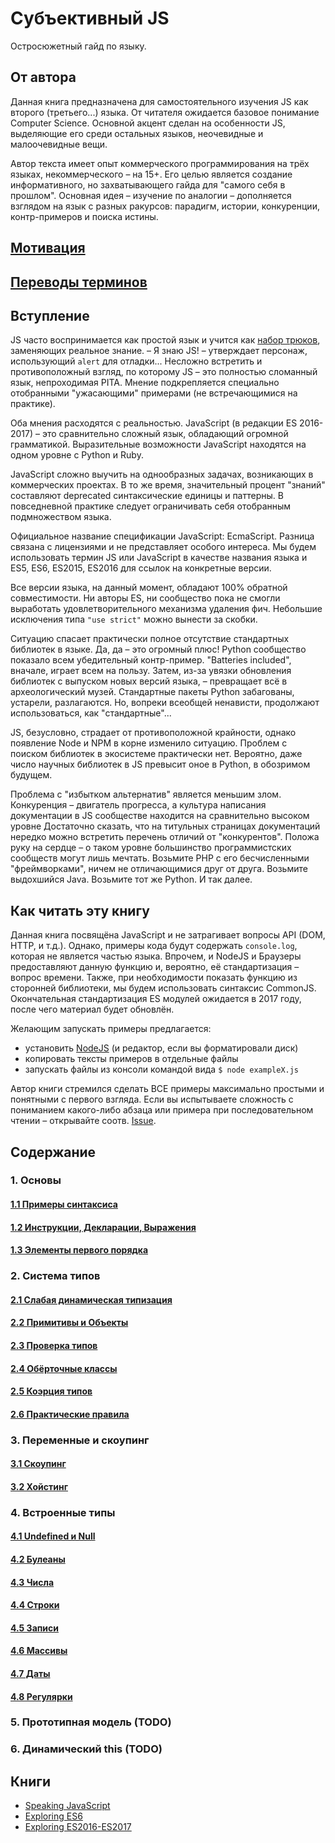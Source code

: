 # Субъективный JS

Остросюжетный гайд по языку.

## От автора

Данная книга предназначена для самостоятельного изучения JS как второго (третьего...) языка.
От читателя ожидается базовое понимание Computer Science. Основной акцент сделан на особенности JS,
выделяющие его среди остальных языков, неочевидные и малоочевидные вещи.

Автор текста имеет опыт коммерческого программирования на трёх языках, некоммерческого – на 15+.
Его целью является создание информативного, но захватывающего гайда для "самого себя в прошлом".
Основная идея – изучение по аналогии – дополняется взглядом на язык с разных ракурсов:
парадигм, истории, конкуренции, контр-примеров и поиска истины.

## [Мотивация](./content/0.1.motivation.md)

## [Переводы терминов](./content/0.2.translations.md)

## Вступление

JS часто воспринимается как простой язык и учится как [набор трюков](https://github.com/loverajoel/jstips),
заменяющих реальное знание. – Я знаю JS! – утверждает персонаж, использующий `alert` для отладки...
Несложно встретить и противоположный взгляд, по которому JS – это полностью
сломанный язык, непроходимая PITA. Мнение подкрепляется специально отобранными "ужасающими" примерами
(не встречающимися на практике).

Оба мнения расходятся с реальностью. JavaScript (в редакции ES 2016-2017) – это сравнительно
сложный язык, обладающий огромной грамматикой. Выразительные возможности JavaScript находятся на одном уровне с Python и Ruby.

JavaScript сложно выучить на однообразных задачах, возникающих в коммерческих проектах.
В то же время, значительный процент "знаний" составляют deprecated синтаксические единицы и паттерны.
В повседневной практике следует ограничивать себя отобранным подмножеством языка.

Официальное название спецификации JavaScript: EcmaScript. Разница связана с лицензиями и не представляет
особого интереса. Мы будем использовать термин JS или JavaScript в качестве названия языка и
ES5, ES6, ES2015, ES2016 для ссылок на конкретные версии.

Все версии языка, на данный момент, обладают 100% обратной совместимости.
Ни авторы ES, ни сообщество пока не смогли выработать удовлетворительного механизма удаления фич.
Небольшие исключения типа `"use strict"` можно вынести за скобки.

Ситуацию спасает практически полное отсутствие стандартных библиотек в языке. Да, да – это огромный плюс!
Python сообщество показало всем убедительный контр-пример. "Batteries included", вначале, играет всем на пользу.
Затем, из-за увязки обновления библиотек с выпуском новых версий языка, – превращает всё в археологический музей.
Стандартные пакеты Python забагованы, устарели, разлагаются. Но, вопреки всеобщей ненависти, продолжают использоваться, как "стандартные"...

JS, безусловно, страдает от противоположной крайности, однако появление Node и NPM в корне изменило ситуацию.
Проблем с поиском библиотек в экосистеме практически нет. Вероятно, даже число научных библиотек в JS превысит оное в Python,
в обозримом будущем.

Проблема с "избытком альтернатив" является меньшим злом. Конкуренция – двигатель прогресса, а
культура написания документации в JS сообществе находится на сравнительно высоком уровне
Достаточно сказать, что на титульных страницах документаций нередко можно встретить перечень отличий от "конкурентов".
Положа руку на сердце – о таком уровне большинство программистских сообществ могут лишь мечтать.
Возьмите PHP с его бесчисленными "фреймворками", ничем не отличающимися друг от друга.
Возьмите выдохшийся Java. Возьмите тот же Python. И так далее.

## Как читать эту книгу

Данная книга посвящёна JavaScript и не затрагивает вопросы API (DOM, HTTP, и т.д.). Однако, примеры кода
будут содержать `console.log`, которая не является частью языка. Впрочем, и NodeJS и Браузеры
предоставляют данную функцию и, вероятно, её стандартизация – вопрос времени.
Также, при необходимости показать функцию из сторонней библиотеки, мы будем использовать синтаксис CommonJS.
Окончательная стандартизация ES модулей ожидается в 2017 году, после чего материал будет обновлён.

Желающим запускать примеры предлагается:

* установить [NodeJS](https://nodejs.org/en/) (и редактор, если вы форматировали диск)
* копировать тексты примеров в отдельные файлы
* запускать файлы из консоли командой вида `$ node exampleX.js`

Автор книги стремился сделать ВСЕ примеры максимально простыми и понятными с первого взгляда.
Если вы испытываете сложность с пониманием какого-либо абзаца или примера при последовательном чтении –
открывайте соотв. [Issue](https://github.com/ivan-kleshnin/subjective-js/issues).

## Содержание

### 1. Основы

#### [1.1 Примеры синтаксиса](./content/1.1.syntax-examples.md)

#### [1.2 Инструкции, Декларации, Выражения](./content/1.2.statements-declarations-expressions.md)

#### [1.3 Элементы первого порядка](./content/1.3.first-class-elements.md)

### 2. Система типов

#### [2.1 Слабая динамическая типизация](./content/2.1.weak-typing.md)

#### [2.2 Примитивы и Объекты](./content/2.2.primitives-and-objects.md)

#### [2.3 Проверка типов](./content/2.3.type-checking.md)

#### [2.4 Обёрточные классы](./content/2.4.wrapper-classes.md)

#### [2.5 Коэрция типов](./content/2.4.type-coercion.md)

#### [2.6 Практические правила](./content/2.4.practical-rules.md)

### 3. Переменные и скоупинг

#### [3.1 Скоупинг](./content/2.1.scoping.md)

#### [3.2 Хойстинг](./content/2.2.hoisting.md)

### 4. Встроенные типы

#### [4.1 Undefined и Null](./content/3.1.undefined-and-null.md)

#### [4.2 Булеаны](./content/3.2.boolean.md)

#### [4.3 Числа](./content/3.3.number.md)

#### [4.4 Строки](./content/3.4.string.md)

#### [4.5 Записи](./content/3.5.object.md)

#### [4.6 Массивы](./content/3.6.array.md)

#### [4.7 Даты](./content/3.7.date.md)

#### [4.8 Регулярки](./content/3.8.regex.md)

### 5. Прототипная модель (TODO)

### 6. Динамический this (TODO)

## Книги

* [Speaking JavaScript](http://speakingjs.com/es5/index.html)
* [Exploring ES6](http://exploringjs.com/es6/index.html)
* [Exploring ES2016-ES2017](https://leanpub.com/exploring-es2016-es2017/read)

